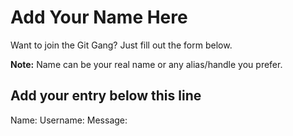 # Add Your Name Here

Want to join the Git Gang? Just fill out the form below.

**Note:** Name can be your real name or any alias/handle you prefer.

## Add your entry below this line

Name:
Username:
Message: